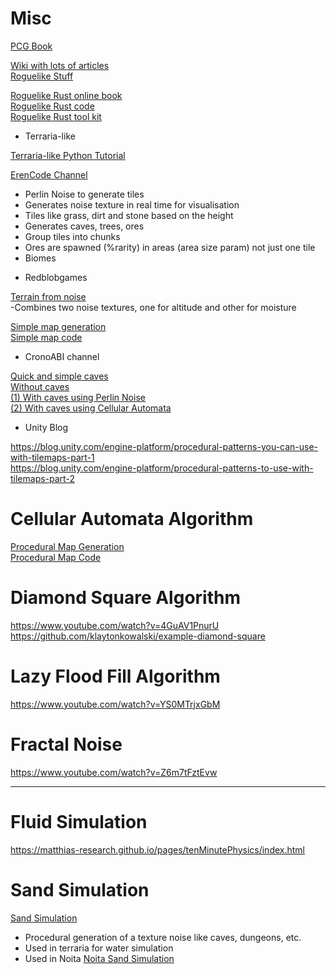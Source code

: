 # Misc

[PCG Book](https://www.pcgbook.com/)

[Wiki with lots of articles](http://pcg.wikidot.com/category-pcg-algorithms)  
[Roguelike Stuff](https://roguebasin.com/index.php/Main_Page)

[Roguelike Rust online book](https://bfnightly.bracketproductions.com/rustbook/chapter_23.html)  
[Roguelike Rust code](https://github.com/amethyst/rustrogueliketutorial/tree/master)  
[Roguelike Rust tool kit ](https://github.com/amethyst/bracket-lib)

* Terraria-like

[Terraria-like Python Tutorial](https://www.youtube.com/watch?v=1yJI8znB5aQ)

[ErenCode Channel](https://www.youtube.com/playlist?list=PLn1X2QyVjFVDE9syarF1HoUFwB_3K7z2y)  
- Perlin Noise to generate tiles
- Generates noise texture in real time for visualisation
- Tiles like grass, dirt and stone based on the height
- Generates caves, trees, ores
- Group tiles into chunks
- Ores are spawned (%rarity) in areas (area size param) not just one tile
- Biomes

* Redblobgames

[Terrain from noise](https://www.redblobgames.com/maps/terrain-from-noise/)  
-Combines two noise textures, one for altitude and other for moisture

[Simple map generation](https://simblob.blogspot.com/2010/01/simple-map-generation.html)  
[Simple map code](https://github.com/amitp/mapgen/blob/master/mapgen.as)

* CronoABI channel

[Quick and simple caves](https://www.youtube.com/watch?v=8REKgk0dszk)  
[Without caves](https://www.youtube.com/watch?v=neTvQEDhZZM)  
[(1) With caves using Perlin Noise](https://www.youtube.com/watch?v=AqXC-QmhRXQ)  
[(2) With caves using Cellular Automata](https://www.youtube.com/watch?v=l5KVBDOsHfg)

* Unity Blog

https://blog.unity.com/engine-platform/procedural-patterns-you-can-use-with-tilemaps-part-1  
https://blog.unity.com/engine-platform/procedural-patterns-to-use-with-tilemaps-part-2

# Cellular Automata Algorithm
[Procedural Map Generation](https://www.youtube.com/watch?v=slTEz6555Ts)  
[Procedural Map Code](https://github.com/klaytonkowalski/example-cellular-automata)

# Diamond Square Algorithm
https://www.youtube.com/watch?v=4GuAV1PnurU  
https://github.com/klaytonkowalski/example-diamond-square

# Lazy Flood Fill Algorithm
https://www.youtube.com/watch?v=YS0MTrjxGbM

# Fractal Noise
https://www.youtube.com/watch?v=Z6m7tFztEvw

---

# Fluid Simulation

https://matthias-research.github.io/pages/tenMinutePhysics/index.html  

# Sand Simulation

[Sand Simulation](https://www.youtube.com/watch?v=5Ka3tbbT-9E)  
- Procedural generation of a texture noise like caves, dungeons, etc.
- Used in terraria for water simulation
- Used in Noita [Noita Sand Simulation](https://www.youtube.com/watch?v=VLZjd_Y1gJ8)

